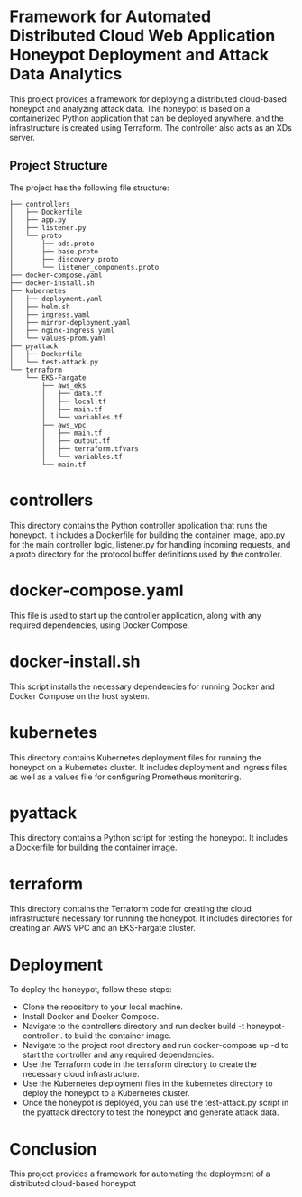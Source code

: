 # Framework for Automated Distributed Cloud Web Application Honeypot Deployment and Attack Data Analytics

This project provides a framework for deploying a distributed cloud-based honeypot and analyzing attack data. 
The honeypot is based on a containerized Python application that can be deployed anywhere, and the infrastructure is created using Terraform.
The controller also acts as an XDs server.

## Project Structure
The project has the following file structure:
```
├── controllers
│   ├── Dockerfile
│   ├── app.py
│   ├── listener.py
│   └── proto
│       ├── ads.proto
│       ├── base.proto
│       ├── discovery.proto
│       └── listener_components.proto
├── docker-compose.yaml
├── docker-install.sh
├── kubernetes
│   ├── deployment.yaml
│   ├── helm.sh
│   ├── ingress.yaml
│   ├── mirror-deployment.yaml
│   ├── nginx-ingress.yaml
│   └── values-prom.yaml
├── pyattack
│   ├── Dockerfile
│   └── test-attack.py
└── terraform
    └── EKS-Fargate
        ├── aws_eks
        │   ├── data.tf
        │   ├── local.tf
        │   ├── main.tf
        │   └── variables.tf
        ├── aws_vpc
        │   ├── main.tf
        │   ├── output.tf
        │   ├── terraform.tfvars
        │   └── variables.tf
        └── main.tf
```

# controllers
This directory contains the Python controller application that runs the honeypot. It includes a Dockerfile for building the container image, app.py for the main controller logic, listener.py for handling incoming requests, and a proto directory for the protocol buffer definitions used by the controller.

# docker-compose.yaml
This file is used to start up the controller application, along with any required dependencies, using Docker Compose.

# docker-install.sh
This script installs the necessary dependencies for running Docker and Docker Compose on the host system.

# kubernetes
This directory contains Kubernetes deployment files for running the honeypot on a Kubernetes cluster. It includes deployment and ingress files, as well as a values file for configuring Prometheus monitoring.

# pyattack
This directory contains a Python script for testing the honeypot. It includes a Dockerfile for building the container image.

# terraform
This directory contains the Terraform code for creating the cloud infrastructure necessary for running the honeypot. It includes directories for creating an AWS VPC and an EKS-Fargate cluster.

# Deployment
To deploy the honeypot, follow these steps:

* Clone the repository to your local machine.
* Install Docker and Docker Compose.
* Navigate to the controllers directory and run docker build -t honeypot-controller . to build the container image.
* Navigate to the project root directory and run docker-compose up -d to start the controller and any required dependencies.
* Use the Terraform code in the terraform directory to create the necessary cloud infrastructure.
* Use the Kubernetes deployment files in the kubernetes directory to deploy the honeypot to a Kubernetes cluster.
* Once the honeypot is deployed, you can use the test-attack.py script in the pyattack directory to test the honeypot and generate attack data.


# Conclusion
This project provides a framework for automating the deployment of a distributed cloud-based honeypot